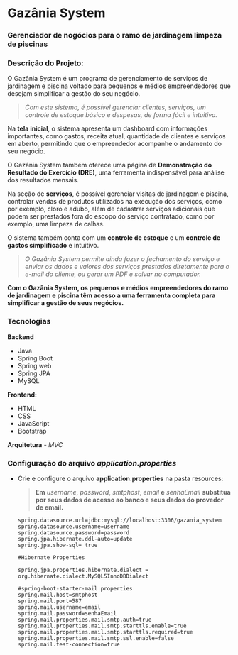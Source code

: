 # Gazânia System
### Gerenciador de nogócios para o ramo de jardinagem limpeza de piscinas

### Descrição do Projeto:
O Gazânia System é um programa de gerenciamento de serviços de jardinagem e piscina voltado para pequenos e médios empreendedores que desejam simplificar a gestão do seu negócio.

> *Com este sistema, é possível gerenciar clientes, serviços, um controle de estoque básico e despesas, de forma fácil e intuitiva.*

Na **tela inicial**, o sistema apresenta um dashboard com informações importantes, como gastos, receita atual, quantidade de clientes e serviços em aberto, permitindo que o empreendedor acompanhe o andamento do seu negócio.

O Gazânia System também oferece uma página de **Demonstração do Resultado do Exercício (DRE)**, uma ferramenta indispensável para análise dos resultados mensais.

Na seção de **serviços**, é possível gerenciar visitas de jardinagem e piscina, controlar vendas de produtos utilizados na execução dos serviços, como por exemplo, cloro e adubo, além de cadastrar serviços adicionais que podem ser prestados fora do escopo do serviço contratado, como por exemplo, uma limpeza de calhas.

O sistema também conta com um **controle de estoque** e um **controle de gastos simplificado** e intuitivo.

>*O Gazânia System permite ainda fazer o fechamento do serviço e enviar os dados e valores dos serviços prestados diretamente para o e-mail do cliente, ou gerar um PDF e salvar no computador.*

**Com o Gazânia System, os pequenos e médios empreendedores do ramo de jardinagem e piscina têm acesso a uma ferramenta completa para simplificar a gestão de seus negócios.**

### Tecnologias

**Backend**
- Java
- Spring Boot
- Spring web
- Spring JPA
- MySQL

**Frontend:**
- HTML
- CSS
- JavaScript
- Bootstrap

**Arquitetura** - *MVC*

### Configuração do arquivo *application.properties*

- Crie e configure o arquivo **application.properties** na pasta resources:

    > **Em** *username*, *password*, *smtphost*, *email* **e** *senhaEmail* **substitua por seus dados de acesso ao banco e seus dados do provedor de email.**
    
    ``` 
    spring.datasource.url=jdbc:mysql://localhost:3306/gazania_system
    spring.datasource.username=username
    spring.datasource.password=password
    spring.jpa.hibernate.ddl-auto=update
    spring.jpa.show-sql= true

    #Hibernate Properties
    
    spring.jpa.properties.hibernate.dialect = org.hibernate.dialect.MySQL5InnoDBDialect

    #spring-boot-starter-mail properties
    spring.mail.host=smtphost
    spring.mail.port=587
    spring.mail.username=email
    spring.mail.password=senhaEmail
    spring.mail.properties.mail.smtp.auth=true
    spring.mail.properties.mail.smtp.starttls.enable=true
    spring.mail.properties.mail.smtp.starttls.required=true
    spring.mail.properties.mail.smtp.ssl.enable=false
    spring.mail.test-connection=true 
    ```

